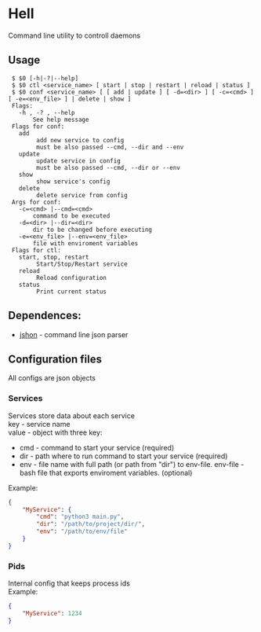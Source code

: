 # Hell  

Command line utility to controll daemons  

## Usage
```
 $ $0 [-h|-?|--help]
 $ $0 ctl <service_name> [ start | stop | restart | reload | status ]
 $ $0 conf <service_name> [ [ add | update ] [ -d=<dir> ] [ -c=<cmd> ] [ -e=<env_file> ] | delete | show ]
 Flags:
   -h , -? , --help
       See help message
 Flags for conf:
   add
        add new service to config
        must be also passed --cmd, --dir and --env
   update
        update service in config
        must be also passed --cmd, --dir or --env
   show
        show service's config
   delete
        delete service from config
 Args for conf:
   -c=<cmd> |--cmd=<cmd>
       command to be executed
   -d=<dir> |--dir=<dir>
       dir to be changed before executing
   -e=<env_file> |--env=<env_file>
       file with enviroment variables
 Flags for ctl:
   start, stop, restart
        Start/Stop/Restart service
   reload
        Reload configuration
   status
        Print current status
```

## Dependences:  
* [jshon](http://kmkeen.com/jshon) - command line json parser

## Configuration files

All configs are json objects  

### Services  

Services store data about each service  
key - service name  
value - object with three key:  
* cmd - command to start your service (required)  
* dir - path where to run command to start your service (required)  
* env - file name with full path (or path from "dir") to env-file. env-file - bash file that exports enviroment variables. (optional)  

Example:  
```json  
{  
	"MyService": {  
		"cmd": "python3 main.py",  
		"dir": "/path/to/project/dir/",  
		"env": "/path/to/env/file"  
	}  
}  
```  

### Pids

Internal config that keeps process ids  
Example:  
```json
{
	"MyService": 1234
}
```
